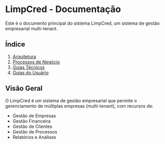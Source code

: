 # LimpCred - Documentação

Este é o documento principal do sistema LimpCred, um sistema de gestão empresarial multi-tenant.

## Índice

1. [Arquitetura](./architecture/README.md)
2. [Processos de Negócio](./business/README.md)
3. [Guias Técnicos](./technical/README.md)
4. [Guias do Usuário](./user/README.md)

## Visão Geral

O LimpCred é um sistema de gestão empresarial que permite o gerenciamento de múltiplas empresas (multi-tenant), com recursos de:

- Gestão de Empresas
- Gestão Financeira
- Gestão de Clientes
- Gestão de Processos
- Relatórios e Análises